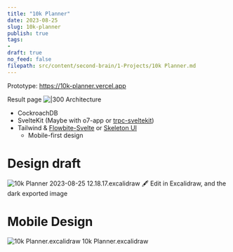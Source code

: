 ```yaml
---
title: "10k Planner"
date: 2023-08-25
slug: 10k-planner
publish: true
tags:
- 
draft: true
no_feed: false
filepath: src/content/second-brain/1-Projects/10k Planner.md
---
```


Prototype: https://10k-planner.vercel.app

Result page
![|300](1-Projects/attachments/10k%20Planner.png)
Architecture

* CockroachDB
* SvelteKit (Maybe with o7-app or [trpc-sveltekit](https://icflorescu.github.io/trpc-sveltekit/))
* Tailwind & [Flowbite-Svelte](https://flowbite-svelte.com) or [Skeleton UI](https://skeleton.dev)
  * Mobile-first design

# Design draft

![10k Planner 2023-08-25 12.18.17.excalidraw](1-Projects/attachments/10k%20Planner%202023-08-25%2012.18.17.excalidraw.svg)
🖋 Edit in Excalidraw, and the dark exported image

# Mobile Design

![10k Planner.excalidraw](Excalidraw/10k%20Planner.excalidraw.svg)
10k Planner.excalidraw

